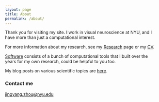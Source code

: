 ```yaml
---
layout: page
title: About
permalink: /about/
---
```


Thank you for visiting my site. I work in visual neuroscience at NYU, and I have more than just a computational interest. 

For more information about my research, see my [Research]({{site.baseurl}}/research/) page or my [CV]({{site.baseurl}}/docs/ZhouCV_2020April.pdf). 

[Software]({{site.baseurl}}/software/) consists of a bunch of computational tools that I built over the years for my own research, could be helpful to you too. 

My blog posts on various scientific topics are [here]({{site.baseurl}}/blog/).


### Contact me
[jingyang.zhou@nyu.edu](mailto:jingyang.zhou@nyu.edu)    


